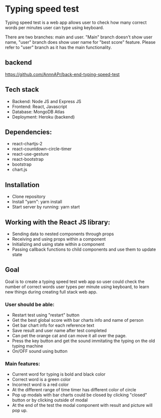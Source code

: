 # Typing speed test

Typing speed test is a web app allows user to check how many correct words per minutes user can type using keyboard.

There are two branches: main and user. "Main" branch doesn't show user name, "user" branch does show user name for "best score" feature. Please refer to "user" branch as it has the main functionality. 

## backend

https://github.com/AnnnAPr/back-end-typing-speed-test

## Tech stack

* Backend: Node JS and Express JS
* Frontend: React, Javascript
* Database: MongoDB Atlas
* Deployment: Heroku (backend)

## Dependencies:

* react-chartjs-2
* react-countdown-circle-timer
* react-use-gesture
* react-bootstrap
* bootstrap
* chart.js

## Installation

* Clone repository
* Install "yarn": yarn install
* Start server by running: yarn start

## Working with the React JS library:

* Sending data to nested components through props
* Receiving and using props within a component
* Initializing and using state within a component
* Passing callback functions to child components and use them to update state

## Goal

Goal is to create a typing speed test web app so user could check the number of correct words user types per minute using keyboard, to learn new things during creating full stack web app.

### User should be able:

* Restart test using "restart" button
* Get the best global score with bar charts info and name of person
* Get bar chart info for each reference text
* Save result and user name after test completed
* Can pet the orange cat and can move it all over the page.
* Press the key button and get the sound immitating the typing on the old typing machine
* On/OFF sound using button

### Main features:

* Current word for typing is bold and black color
* Correct word is a green color
* Incorrect word is a red color
* At the different range of time timer has different color of circle
* Pop up modals with bar charts could be closed by clicking "closed" button or by clicking outside of modal
* At the end of the test the modal component with result and picture will pop up.